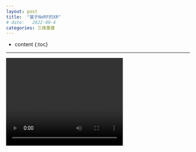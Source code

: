 ```yaml
---
layout: post
title:  "基于NeRF的XR"
# date:   2022-09-4
categories: 三维重建
---
```

* content
{:toc}

---


<video width="320" height="240" controls>
    <source src="img\基于NeRF的XR工具\bandicam 2022-09-04 14-06-40-552.mp4" type="video/mp4">
</video>
